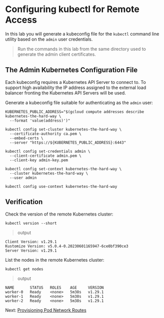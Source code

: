 # Configuring kubectl for Remote Access

In this lab you will generate a kubeconfig file for the `kubectl` command line utility based on the `admin` user credentials.

> Run the commands in this lab from the same directory used to generate the admin client certificates.

## The Admin Kubernetes Configuration File

Each kubeconfig requires a Kubernetes API Server to connect to. To support high availability the IP address assigned to the external load balancer fronting the Kubernetes API Servers will be used.

Generate a kubeconfig file suitable for authenticating as the `admin` user:

```
KUBERNETES_PUBLIC_ADDRESS="$(gcloud compute addresses describe kubernetes-the-hard-way \
  --format 'value(address)')"

kubectl config set-cluster kubernetes-the-hard-way \
  --certificate-authority ca.pem \
  --embed-certs \
  --server "https://${KUBERNETES_PUBLIC_ADDRESS}:6443"

kubectl config set-credentials admin \
  --client-certificate admin.pem \
  --client-key admin-key.pem

kubectl config set-context kubernetes-the-hard-way \
  --cluster kubernetes-the-hard-way \
  --user admin

kubectl config use-context kubernetes-the-hard-way
```

## Verification

Check the version of the remote Kubernetes cluster:

```
kubectl version --short
```

> output

```
Client Version: v1.29.1
Kustomize Version: v5.0.4-0.20230601165947-6ce0bf390ce3
Server Version: v1.29.1
```

List the nodes in the remote Kubernetes cluster:

```
kubectl get nodes
```

> output

```
NAME       STATUS   ROLES    AGE     VERSION
worker-0   Ready    <none>   5m38s   v1.29.1
worker-1   Ready    <none>   5m38s   v1.29.1
worker-2   Ready    <none>   5m38s   v1.29.1
```

Next: [Provisioning Pod Network Routes](./11-pod-network-routes.md)
